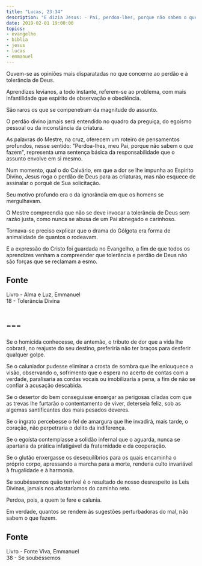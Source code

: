 ```yaml
---
title: "Lucas, 23:34"
description: "E dizia Jesus: - Pai, perdoa-lhes, porque não sabem o que fazem."
date: 2019-02-01 19:00:00
topics: 
- evangelho
- biblia
- jesus
- lucas
- emmanuel
---
```


Ouvem-se as opiniões mais disparatadas no que concerne ao perdão e à tolerância
de Deus.

Aprendizes levianos, a todo instante, referem-se ao problema, com mais
infantilidade que espírito de observação e obediência.

São raros os que se compenetram da magnitude do assunto.

O perdão divino jamais será entendido no quadro da preguiça, do egoísmo pessoal
ou da inconstância da criatura.

As palavras do Mestre, na cruz, oferecem um roteiro de pensamentos profundos,
nesse sentido: "Perdoa-lhes, meu Pai, porque não sabem o que fazem", representa
uma sentença básica da responsabilidade que o assunto envolve em si mesmo.

Num momento, qual o do Calvário, em que a dor se lhe impunha ao Espírito Divino,
Jesus roga o perdão de Deus para as criaturas, mas não esquece de assinalar o
porquê de Sua solicitação.

Seu motivo profundo era o da ignorância em que os homens se mergulhavam.

O Mestre compreendia que não se deve invocar a tolerância de Deus sem razão
justa, como nunca se abusa de um Pai abnegado e carinhoso.

Tornava-se preciso explicar que o drama do Gólgota era forma de animalidade de
quantos o rodeavam.

E a expressão do Cristo foi guardada no Evangelho, a fim de que todos os
aprendizes venham a compreender que tolerância e perdão de Deus não são forças
que se reclamam a esmo.

## Fonte
Livro - Alma e Luz, Emmanuel  
18 - Tolerância Divina

# ---

Se o homicida conhecesse, de antemão, o tributo de dor que a vida lhe
cobrará, no reajuste do seu destino, preferiria não ter braços para desferir qualquer
golpe.

Se o caluniador pudesse eliminar a crosta de sombra que lhe enlouquece a
visão, observando o, sofrimento que o espera no acerto de contas com a verdade,
paralisaria as cordas vocais ou imobilizaria a pena, a fim de não se confiar à
acusação descabida.

Se o desertor do bem conseguisse enxergar as perigosas ciladas com que as
trevas lhe furtarão o contentamento de viver, deter­se­ia feliz, sob as algemas
santificantes dos mais pesados deveres.

Se o ingrato percebesse o fel de amargura que lhe invadirá, mais tarde, o
coração, não perpetraria o delito da indiferença.

Se o egoísta contemplasse a solidão infernal que o aguarda, nunca se
apartaria da prática infatigável da fraternidade e da cooperação.

Se o glutão enxergasse os desequilíbrios para os quais encaminha o próprio
corpo, apressando a marcha para a morte, renderia culto invariável à frugalidade e à
harmonia.

Se soubéssemos quão terrível é o resultado de nosso desrespeito às Leis
Divinas, jamais nos afastaríamos do caminho reto.

Perdoa, pois, a quem te fere e calunia.

Em verdade, quantos se rendem às sugestões perturbadoras do mal, não
sabem o que fazem.

## Fonte
Livro - Fonte Viva, Emmanuel  
38 - Se soubéssemos

